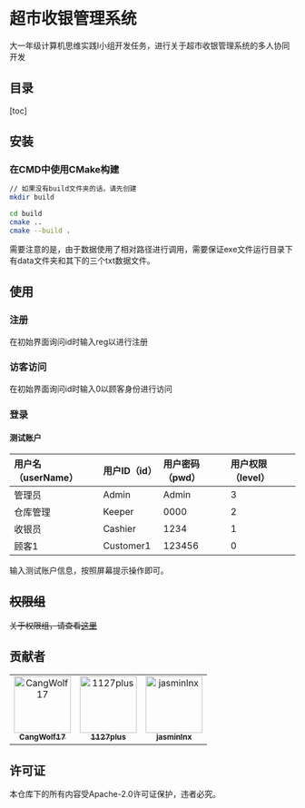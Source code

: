 # 超市收银管理系统
大一年级计算机思维实践I小组开发任务，进行关于超市收银管理系统的多人协同开发

## 目录

[toc]

## 安装

### 在CMD中使用CMake构建

``` bash
// 如果没有build文件夹的话，请先创建
mkdir build

cd build
cmake ..
cmake --build .

```

需要注意的是，由于数据使用了相对路径进行调用，需要保证exe文件运行目录下有data文件夹和其下的三个txt数据文件。

## 使用

### 注册

在初始界面询问id时输入reg以进行注册



### 访客访问

在初始界面询问id时输入0以顾客身份进行访问



### 登录

#### 测试账户

| 用户名（userName） | 用户ID（id） | 用户密码（pwd） | 用户权限（level） |
| :----------------- | :--------------- | :------------------ | :-------------------- |
| 管理员             | Admin            | Admin               | 3                     |
| 仓库管理           | Keeper           | 0000                | 2                     |
| 收银员             | Cashier          | 1234                | 1                     |
| 顾客1              | Customer1        | 123456              | 0                     |

输入测试账户信息，按照屏幕提示操作即可。



## ~~权限组~~

~~关于权限组，请查看[这里](doc/authority.md)~~



## 贡献者

<!-- readme: collaborators,contributors -start -->
<table>
<tr>
    <td align="center">
        <a href="https://github.com/CangWolf17">
            <img src="https://avatars.githubusercontent.com/u/36698465?v=4" width="100;" alt="CangWolf17"/>
            <br />
            <sub><b>CangWolf17</b></sub>
        </a>
    </td>
    <td align="center">
        <a href="https://github.com/1127plus">
            <img src="https://avatars.githubusercontent.com/u/153910583?v=4" width="100;" alt="1127plus"/>
            <br />
            <sub><b>1127plus</b></sub>
        </a>
    </td>
    <td align="center">
        <a href="https://github.com/jasminlnx">
            <img src="https://avatars.githubusercontent.com/u/154338878?v=4" width="100;" alt="jasminlnx"/>
            <br />
            <sub><b>jasminlnx</b></sub>
        </a>
    </td></tr>
</table>
<!-- readme: collaborators,contributors -end -->



## 许可证

本仓库下的所有内容受Apache-2.0许可证保护，违者必究。
